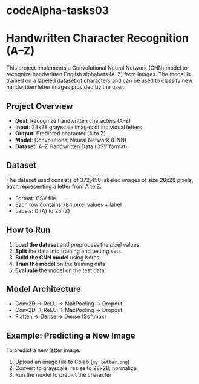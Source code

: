 # codeAlpha-tasks03
# Handwritten Character Recognition (A–Z)

This project implements a Convolutional Neural Network (CNN) model to recognize handwritten English alphabets (A–Z) from images. The model is trained on a labeled dataset of characters and can be used to classify new handwritten letter images provided by the user.

## Project Overview

* **Goal**: Recognize handwritten characters (A–Z)
* **Input**: 28x28 grayscale images of individual letters
* **Output**: Predicted character (A to Z)
* **Model**: Convolutional Neural Network (CNN)
* **Dataset**: A–Z Handwritten Data (CSV format)

## Dataset

The dataset used consists of 372,450 labeled images of size 28x28 pixels, each representing a letter from A to Z.

* Format: CSV file
* Each row contains 784 pixel values + label
* Labels: 0 (A) to 25 (Z)

## How to Run

1. **Load the dataset** and preprocess the pixel values.
2. **Split** the data into training and testing sets.
3. **Build the CNN model** using Keras.
4. **Train the model** on the training data.
5. **Evaluate** the model on the test data.

## Model Architecture

* Conv2D → ReLU → MaxPooling → Dropout
* Conv2D → ReLU → MaxPooling → Dropout
* Flatten → Dense → Dense (Softmax)

## Example: Predicting a New Image

To predict a new letter image:

1. Upload an image file to Colab (`my_letter.png`)
2. Convert to grayscale, resize to 28x28, normalize
3. Run the model to predict the character
